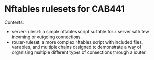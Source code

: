 # Nftables rulesets for CAB441

Contents:

- server-ruleset: a simple nftables script suitable for a server with few incoming or outgoing connections.
- router-ruleset: a more complex nftables script with included files, variables, and multiple chains designed to demonstrate a way of organising multiple different types of connections through a router.

